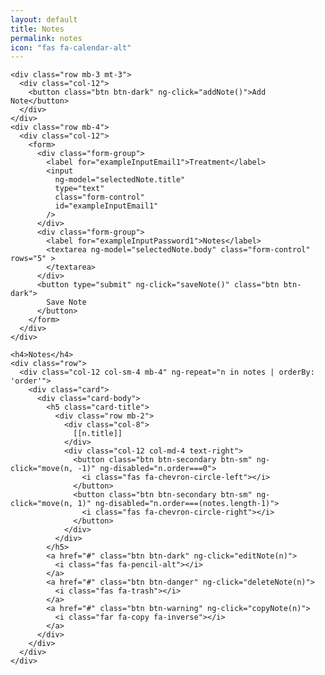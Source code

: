 ```yaml
---
layout: default
title: Notes
permalink: notes
icon: "fas fa-calendar-alt"
---
```

<div ng-app="plunker" ng-cloak ng-controller="MainCtrl">

    <div class="row mb-3 mt-3">
      <div class="col-12">
        <button class="btn btn-dark" ng-click="addNote()">Add Note</button>
      </div>
    </div>
    <div class="row mb-4">
      <div class="col-12">
        <form>
          <div class="form-group">
            <label for="exampleInputEmail1">Treatment</label>
            <input
              ng-model="selectedNote.title"
              type="text"
              class="form-control"
              id="exampleInputEmail1"
            />
          </div>
          <div class="form-group">
            <label for="exampleInputPassword1">Notes</label>
            <textarea ng-model="selectedNote.body" class="form-control" rows="5" >
            </textarea>
          </div>
          <button type="submit" ng-click="saveNote()" class="btn btn-dark">
            Save Note
          </button>
        </form>
      </div>
    </div>

    <h4>Notes</h4>
    <div class="row">
      <div class="col-12 col-sm-4 mb-4" ng-repeat="n in notes | orderBy: 'order'">
        <div class="card">
          <div class="card-body">
            <h5 class="card-title">
              <div class="row mb-2">
                <div class="col-8">
                  [[n.title]]
                </div>
                <div class="col-12 col-md-4 text-right">
                  <button class="btn btn-secondary btn-sm" ng-click="move(n, -1)" ng-disabled="n.order===0">
                    <i class="fas fa-chevron-circle-left"></i>
                  </button>
                  <button class="btn btn-secondary btn-sm" ng-click="move(n, 1)" ng-disabled="n.order===(notes.length-1)">
                    <i class="fas fa-chevron-circle-right"></i>
                  </button>
                </div>
              </div>
            </h5>
            <a href="#" class="btn btn-dark" ng-click="editNote(n)">
              <i class="fas fa-pencil-alt"></i>
            </a>
            <a href="#" class="btn btn-danger" ng-click="deleteNote(n)">
              <i class="fas fa-trash"></i>
            </a>
            <a href="#" class="btn btn-warning" ng-click="copyNote(n)">
              <i class="far fa-copy fa-inverse"></i>
            </a>
          </div>
        </div>
      </div>
    </div>

  </div>
